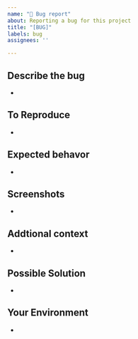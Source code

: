 ```yaml
---
name: "🐞 Bug report"
about: Reporting a bug for this project
title: "[BUG]"
labels: bug
assignees: ''

---
```


## Describe the bug
-

## To Reproduce
-

## Expected behavor
-

## Screenshots
-

## Addtional context
-

## Possible Solution
-

## Your Environment
-